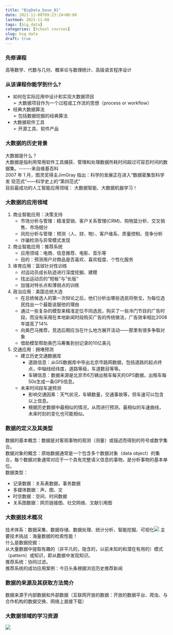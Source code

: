 ```yaml
---
title: "BigData_base_01"
date: 2021-11-08T09:23:24+08:00
lastmod: 2021-11-08
tags: [big_data]
categories: [School courses]
slug: big data
draft: true
---
```

### 先修课程
高等数学、代数与几何、概率论与数理统计、高级语言程序设计
### 从该课程你能学到什么?
* 如何在实际应用中设计和实现大数据项目   
➢ 大数据项目作为一个过程或工作流的思想（process or workflow）
* 经典大数据算法   
➢ 包括数据挖掘的经典算法
* 大数据软件工具   
➢ 开源工具、软件产品
### 大数据的历史背景
大数据是什么？   
大数据是指利用常用软件工具捕获、管理和处理数据所耗时间超过可容忍时间的数据集。------来自维基百科    
2007 年 1 月，图灵奖得主JimGray 指出：科学的发展正在进入“数据密集型科学发
现范式”——科学史上的“第四范式”    
目前最成功的人工智能应用领域： 大数据智能、大数据机器学习！
### 大数据的应用领域
1. 商业智能应用：决策支持    
    * 市场分析与管理：精准营销、客户关系管理(CRM)、购物篮分析、交叉销售、市场细分
    * 风险分析与管理：预测（人、财、物）、客户维系、质量控制、竞争分析
    * 诈骗检测与异常模式发现
2. 商业智能应用：推荐系统
    * 应用领域：电商、信息推荐、电影、音乐等
    * 目的：预测用户对商品是否喜欢、喜欢程度、个性化服务
3. 体育应用：篮球针对性训练
    * 对运动员成长轨迹进行深度挖掘、建模
    * 找出运动员的”短板“与”长版“
    * 加强对特长点和薄弱点的训练
4. 政治应用：美国总统大选
    * 在总统候选人的第一次辩论之后，他们分析出哪些选民将倒戈，为每位选民找出一个最能说服他的理由
    * 通过一些复杂的模型来精准定位不同选民，购买了一些冷门节目的广告时段，而没有采用在本地新闻时段购买广告的传统做法，广告效率相比2008年提高了14%
    * 向奥巴马推荐，竞选后期应当在什么地方展开活动——那里有很多争取对象
    * 借助模型帮助奥巴马筹集到创记录的10亿美元
5. 交通应用：拥堵预测
    * 建立历史交通数据库
        * 道路信息：从GIS数据库中导出北京市路网数据，包括道路的起点终点，中轴线经纬度，道路等级，车道数目等等。
        * 车辆信息：数据来源是北京市6万辆出租车每天的GPS数据，出租车每50s生成一条GPS信息。
    * 未来时间段车速预测
        * 影响交通因素：天气状况，车辆数量，交通事故等，但车速可以包含以上信息。
        * 根据历史数据中最相似的情况，从而进行预测，最相似的车速曲线，未来时刻的变化也可能相似。

### 数据的定义及其类型
数据的基本概念：数据是对客观事物的观测（测量）或描述而得到的符号或数字集合。   
数据对象的概念：原始数据通常是一个包含多个数据对象（data object）的集合，每个数据对象通常对应于一个具有完整语义信息的事物，是分析事物的基本单位。   
数据类型：   
* 记录数据：关系表数据，事务数据
* 多媒体数据：声、图、文
* 时空数据：空间、时间数据
* 关系图数据：网页链接图、社交网络、文献引用图
### 大数据技术概况
技术体系：数据采集、数据存储、数据处理、统计分析、智能挖掘、可视化![](https://raw.githubusercontent.com/QizhengZou/Image_hosting_rep/main/20211108171948.png)
主要技术挑战：海量数据的检索性能！    
什么是数据挖掘：   
从大量数据中提取有趣的（非平凡的，隐含的，以前未知的和潜在有用的）模式（pattern）或知识，即从数据中发现知识。    
推荐系统：协同过滤。   
推荐系统的成功应用案例：今日头条根据浏览历史推荐新闻

### 数据的来源及其获取方法简介
数据来源于内部数据和外部数据（互联网开放的数据：开放的数据平台、爬虫、与合作机构的数据交换、网络上直接下载）
### 大数据领域的学习资源
![](https://raw.githubusercontent.com/QizhengZou/Image_hosting_rep/main/20211108172723.png)


